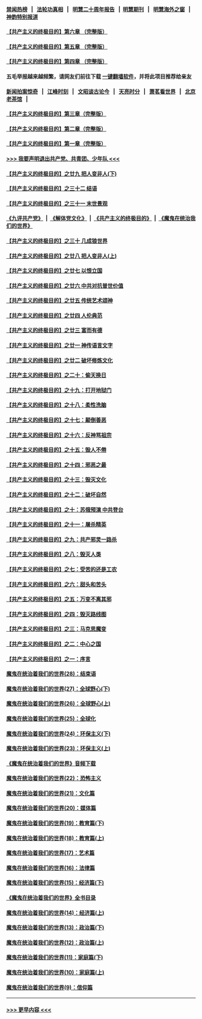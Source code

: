 #### [禁闻热榜](热点新闻.md?=0)  &nbsp;&nbsp;|&nbsp;&nbsp; [法轮功真相](https://github.com/gfw-breaker/truth/blob/master/README.md?=0) &nbsp;&nbsp;|&nbsp;&nbsp; [明慧二十周年报告](https://github.com/gfw-breaker/mh-reports/blob/master/README.md?=0) &nbsp;&nbsp;|&nbsp;&nbsp;[明慧期刊](https://github.com/gfw-breaker/mh-qikan) &nbsp;&nbsp;|&nbsp;&nbsp; [明慧海外之窗](https://github.com/gfw-breaker/mh-news/blob/master/README.md?=0) &nbsp;&nbsp;|&nbsp;&nbsp; [神韵特别报道](https://github.com/gfw-breaker/mh-news/blob/master/shenyun.md?=0)
#### [【共产主义的终极目的】第六章 （完整版）](../pages/nsc422/n11428913.md?t=03092232) 
#### [【共产主义的终极目的】第五章 （完整版）](../pages/nsc422/n11428912.md?t=03092232) 
#### [【共产主义的终极目的】第四章 （完整版）](../pages/nsc422/n11428907.md?t=03092232) 
#### 五毛举报越来越频繁，请网友们前往下载 [一键翻墙软件](https://github.com/gfw-breaker/ssr-accounts)，并将此项目推荐给亲友
#### [新闻拍案惊奇](https://github.com/gfw-breaker/banned-news/blob/master/pages/link4.md) &nbsp;&nbsp;|&nbsp;&nbsp; [江峰时刻](https://github.com/gfw-breaker/banned-news/blob/master/pages/link4.md) &nbsp;&nbsp;|&nbsp;&nbsp; [文昭谈古论今](https://github.com/gfw-breaker/banned-news/blob/master/pages/link4.md) &nbsp;&nbsp;|&nbsp;&nbsp; [天亮时分](https://github.com/gfw-breaker/banned-news/blob/master/pages/link4.md) &nbsp;&nbsp;|&nbsp;&nbsp; [萧茗看世界](https://github.com/gfw-breaker/banned-news/blob/master/pages/link4.md) &nbsp;&nbsp;|&nbsp;&nbsp; [北京老茶馆](https://github.com/gfw-breaker/banned-news/blob/master/pages/link4.md) &nbsp;&nbsp;|&nbsp;&nbsp; 
#### [【共产主义的终极目的】第三章（完整版）](../pages/nsc422/n11428848.md?t=03092232) 
#### [【共产主义的终极目的】第二章（完整版）](../pages/nsc422/n11428831.md?t=03092232) 
#### [【共产主义的终极目的】第一章（完整版）](../pages/nsc422/n11417651.md?t=03092232) 
#### [>>> 我要声明退出共产党、共青团、少年队 <<<](https://github.com/begood0513/goodnews/blob/master/quit/letter.md) 
#### [【共产主义的终极目的】之廿九 把人变非人(下)](../pages/nsc422/n11344140.md?t=03092232) 
#### [【共产主义的终极目的】之三十二 结语](../pages/nsc422/n11360535.md?t=03092232) 
#### [【共产主义的终极目的】之三十一 末世景观](../pages/nsc422/n11351129.md?t=03092232) 
#### [《九评共产党》](https://github.com/begood0513/9ping.md/blob/master/README.md) &nbsp;|&nbsp; [《解体党文化》](../../../../jtdwh.md/blob/master/README.md)  &nbsp;|&nbsp; [《共产主义的终极目的》](../../../../gczydzjmd.md/blob/master/README.md) &nbsp;|&nbsp; [《魔鬼在统治我们的世界》](../../../../mgztzwmdsj.md/blob/master/README.md) 
#### [【共产主义的终极目的】之三十 几成狼世界](../pages/nsc422/n11348280.md?t=03092232) 
#### [【共产主义的终极目的】之廿八 把人变非人(上)](../pages/nsc422/n11340492.md?t=03092232) 
#### [【共产主义的终极目的】之廿七 以恨立国](../pages/nsc422/n11336944.md?t=03092232) 
#### [【共产主义的终极目的】之廿六 中共对抗普世价值](../pages/nsc422/n11324785.md?t=03092232) 
#### [【共产主义的终极目的】之廿五 传统艺术颂神](../pages/nsc422/n11296396.md?t=03092232) 
#### [【共产主义的终极目的】之廿四 人伦典范](../pages/nsc422/n11296397.md?t=03092232) 
#### [【共产主义的终极目的】之廿三 富而有德](../pages/nsc422/n11283598.md?t=03092232) 
#### [【共产主义的终极目的】之廿一 神传语言文字](../pages/nsc422/n11263265.md?t=03092232) 
#### [【共产主义的终极目的】之廿二 破坏修炼文化](../pages/nsc422/n11245728.md?t=03092232) 
#### [【共产主义的终极目的】之二十：偷天换日](../pages/nsc422/n11238846.md?t=03092232) 
#### [【共产主义的终极目的】之十九：打开地狱门](../pages/nsc422/n11206376.md?t=03092232) 
#### [【共产主义的终极目的】之十八：柔性洗脑](../pages/nsc422/n11199994.md?t=03092232) 
#### [【共产主义的终极目的】之十七：颠倒善恶](../pages/nsc422/n11179782.md?t=03092232) 
#### [【共产主义的终极目的】之十六：反神骂祖宗](../pages/nsc422/n11166798.md?t=03092232) 
#### [【共产主义的终极目的】之十五：毁人不倦](../pages/nsc422/n11166792.md?t=03092232) 
#### [【共产主义的终极目的】之十四：邪恶之最](../pages/nsc422/n11150249.md?t=03092232) 
#### [【共产主义的终极目的】之十三：毁灭文化](../pages/nsc422/n11135227.md?t=03092232) 
#### [【共产主义的终极目的】之十二：破坏自然](../pages/nsc422/n11135214.md?t=03092232) 
#### [【共产主义的终极目的】之十：苏俄预演 中共登台](../pages/nsc422/n11118424.md?t=03092232) 
#### [【共产主义的终极目的】之十一：屠杀精英](../pages/nsc422/n11118442.md?t=03092232) 
#### [【共产主义的终极目的】之九：共产邪灵一路杀](../pages/nsc422/n11114139.md?t=03092232) 
#### [【共产主义的终极目的】之八：毁灭人类](../pages/nsc422/n11108503.md?t=03092232) 
#### [【共产主义的终极目的】之七：受苦的还是工农](../pages/nsc422/n11101809.md?t=03092232) 
#### [【共产主义的终极目的】之六：甜头和苦头](../pages/nsc422/n11096971.md?t=03092232) 
#### [【共产主义的终极目的】之五：万变不离其邪](../pages/nsc422/n11091285.md?t=03092232) 
#### [【共产主义的终极目的】之四：毁灭路线图](../pages/nsc422/n11086284.md?t=03092232) 
#### [【共产主义的终极目的】之三：马克思魔变](../pages/nsc422/n11061941.md?t=03092232) 
#### [【共产主义的终极目的】之二：中心之国](../pages/nsc422/n11047728.md?t=03092232) 
#### [【共产主义的终极目的】之一：序言](../pages/nsc422/n11086077.md?t=03092232) 
#### [魔鬼在统治着我们的世界(28)：结束语](../pages/nsc422/n10936246.md?t=03092232) 
#### [魔鬼在统治着我们的世界(27)：全球野心(下)](../pages/nsc422/n10928319.md?t=03092232) 
#### [魔鬼在统治着我们的世界(26)：全球野心(上)](../pages/nsc422/n10900318.md?t=03092232) 
#### [魔鬼在统治着我们的世界(25)：全球化](../pages/nsc422/n10788205.md?t=03092232) 
#### [魔鬼在统治着我们的世界(24)：环保主义(下)](../pages/nsc422/n10695307.md?t=03092232) 
#### [魔鬼在统治着我们的世界(23)：环保主义(上)](../pages/nsc422/n10688613.md?t=03092232) 
#### [《魔鬼在统治着我们的世界》音频下载](../pages/nsc422/n10635553.md?t=03092232) 
#### [魔鬼在统治着我们的世界(22)：恐怖主义](../pages/nsc422/n10614727.md?t=03092232) 
#### [魔鬼在统治着我们的世界(21)：文化篇](../pages/nsc422/n10597706.md?t=03092232) 
#### [魔鬼在统治着我们的世界(20)：媒体篇](../pages/nsc422/n10586579.md?t=03092232) 
#### [魔鬼在统治着我们的世界(19)：教育篇(下)](../pages/nsc422/n10564808.md?t=03092232) 
#### [魔鬼在统治着我们的世界(18)：教育篇(上)](../pages/nsc422/n10526970.md?t=03092232) 
#### [魔鬼在统治着我们的世界(17)：艺术篇](../pages/nsc422/n10499093.md?t=03092232) 
#### [魔鬼在统治着我们的世界(16)：法律篇](../pages/nsc422/n10485969.md?t=03092232) 
#### [魔鬼在统治着我们的世界(15)：经济篇(下)](../pages/nsc422/n10469975.md?t=03092232) 
#### [《魔鬼在统治着我们的世界》全书目录](../pages/nsc422/n10464261.md?t=03092232) 
#### [魔鬼在统治着我们的世界(14)：经济篇(上)](../pages/nsc422/n10457370.md?t=03092232) 
#### [魔鬼在统治着我们的世界(13)：政治篇(下)](../pages/nsc422/n10448270.md?t=03092232) 
#### [魔鬼在统治着我们的世界(12)：政治篇(上)](../pages/nsc422/n10444576.md?t=03092232) 
#### [魔鬼在统治着我们的世界(11)：家庭篇(下)](../pages/nsc422/n10440961.md?t=03092232) 
#### [魔鬼在统治着我们的世界(10)：家庭篇(上)](../pages/nsc422/n10435448.md?t=03092232) 
#### [魔鬼在统治着我们的世界(9)：信仰篇](../pages/nsc422/n10432159.md?t=03092232) 

----
#### [ >>> 更早内容 <<< ](../indexes/nsc422-earlier.md)
